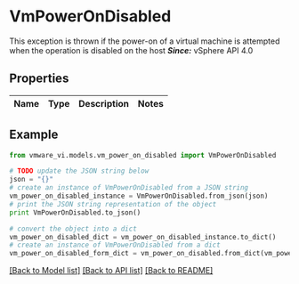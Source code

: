 # VmPowerOnDisabled

This exception is thrown if the power-on of a virtual machine is attempted when the operation is disabled on the host  ***Since:*** vSphere API 4.0 

## Properties
Name | Type | Description | Notes
------------ | ------------- | ------------- | -------------

## Example

```python
from vmware_vi.models.vm_power_on_disabled import VmPowerOnDisabled

# TODO update the JSON string below
json = "{}"
# create an instance of VmPowerOnDisabled from a JSON string
vm_power_on_disabled_instance = VmPowerOnDisabled.from_json(json)
# print the JSON string representation of the object
print VmPowerOnDisabled.to_json()

# convert the object into a dict
vm_power_on_disabled_dict = vm_power_on_disabled_instance.to_dict()
# create an instance of VmPowerOnDisabled from a dict
vm_power_on_disabled_form_dict = vm_power_on_disabled.from_dict(vm_power_on_disabled_dict)
```
[[Back to Model list]](../README.md#documentation-for-models) [[Back to API list]](../README.md#documentation-for-api-endpoints) [[Back to README]](../README.md)


